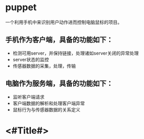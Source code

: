 # puppet
一个利用手机中来识别用户动作进而控制电脑鼠标的项目。

## 手机作为客户端，具备的功能如下：
- 检测可用server，并保持链接，处理诸如server关闭的异常处理
- server状态的监控
- 传感器数据的采集，处理，传输

## 电脑作为服务端，具备的功能如下：
- 监听客户端请求
- 客户端数据的解析和处理客户端异常
- 鼠标行为与传感器数据的关系定义

#  <#Title#>

